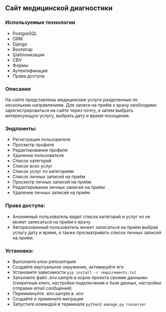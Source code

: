 ## Сайт медицинской диагностики

### Используемые технологии

- PostgreSQL
- ORM
- Django
- Bootstrap
- Шаблонизация
- CBV
- Формы
- Аутентификация
- Права доступа

### Описание

На сайте представлены медицинские услуги разделенные по нескольким направлениям.
Для записи на приём к врачу необходимо зарегистрироваться на сайте через почту, а затем выбрать интересующую услугу, выбрать дату и время посещения.

### Эндпоинты:

- Регистрация пользователя
- Просмотр профиля
- Редактирование профиля
- Удаление пользователя
- Список категорий
- Список всех услуг
- Список услуг по категориям
- Список личных записей на приём
- Просмотр личных записей на приём
- Редактирование личных записей на приём
- Удаление личных записей на приём

### Права доступа:
- Анонимный пользователь видит список категорий и услуг но не может записаться на приём к врачу
- Авторизованный пользователь может записаться на приём выбрав услугу дату и время, а также просматривать список личных записей на приём.

### Установка:
- Выполните клон репозитория
- Создайте виртуальное окружение, активируйте его
- Установите зависимости ```pip install -r requirements.txt```
- Заполните файл .env.sample в корне проекта своими данными:
  (секретный ключ, настройки подключения к базе данных, настройки отправки email сообщений)
- Переименуйте .env.sample в .env
- Создайте и примените миграции
- Запустите командой в терминале ```python3 manage.py runserver```
